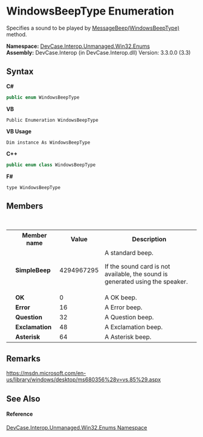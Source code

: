 # WindowsBeepType Enumeration
 

Specifies a sound to be played by <a href="M_DevCase_Interop_Unmanaged_Win32_NativeMethods_MessageBeep">MessageBeep(WindowsBeepType)</a> method.

**Namespace:**&nbsp;<a href="N_DevCase_Interop_Unmanaged_Win32_Enums">DevCase.Interop.Unmanaged.Win32.Enums</a><br />**Assembly:**&nbsp;DevCase.Interop (in DevCase.Interop.dll) Version: 3.3.0.0 (3.3)

## Syntax

**C#**<br />
``` C#
public enum WindowsBeepType
```

**VB**<br />
``` VB
Public Enumeration WindowsBeepType
```

**VB Usage**<br />
``` VB Usage
Dim instance As WindowsBeepType
```

**C++**<br />
``` C++
public enum class WindowsBeepType
```

**F#**<br />
``` F#
type WindowsBeepType
```


## Members
&nbsp;<table><tr><th></th><th>Member name</th><th>Value</th><th>Description</th></tr><tr><td /><td target="F:DevCase.Interop.Unmanaged.Win32.Enums.WindowsBeepType.SimpleBeep">**SimpleBeep**</td><td>4294967295</td><td>A standard beep. 

 If the sound card is not available, the sound is generated using the speaker.</td></tr><tr><td /><td target="F:DevCase.Interop.Unmanaged.Win32.Enums.WindowsBeepType.OK">**OK**</td><td>0</td><td>A OK beep.</td></tr><tr><td /><td target="F:DevCase.Interop.Unmanaged.Win32.Enums.WindowsBeepType.Error">**Error**</td><td>16</td><td>A Error beep.</td></tr><tr><td /><td target="F:DevCase.Interop.Unmanaged.Win32.Enums.WindowsBeepType.Question">**Question**</td><td>32</td><td>A Question beep.</td></tr><tr><td /><td target="F:DevCase.Interop.Unmanaged.Win32.Enums.WindowsBeepType.Exclamation">**Exclamation**</td><td>48</td><td>A Exclamation beep.</td></tr><tr><td /><td target="F:DevCase.Interop.Unmanaged.Win32.Enums.WindowsBeepType.Asterisk">**Asterisk**</td><td>64</td><td>A Asterisk beep.</td></tr></table>

## Remarks
<a href="https://msdn.microsoft.com/en-us/library/windows/desktop/ms680356%28v=vs.85%29.aspx" target="_blank">https://msdn.microsoft.com/en-us/library/windows/desktop/ms680356%28v=vs.85%29.aspx</a>

## See Also


#### Reference
<a href="N_DevCase_Interop_Unmanaged_Win32_Enums">DevCase.Interop.Unmanaged.Win32.Enums Namespace</a><br />